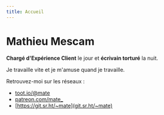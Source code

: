 ```yaml
---
title: Accueil
---
```

# Mathieu Mescam

**Chargé d'Expérience Client** le jour et **écrivain torturé** la nuit. 

Je travaille vite et je m'amuse quand je travaille.

Retrouvez-moi sur les réseaux : 

- [toot.io/@mate](https://toot.io/@mate)
- [patreon.com/mate_](https://www.patreon.com/mate_)
- [https://git.sr.ht/~mate](git.sr.ht/~mate)

<script type="text/javascript">window.$crisp=[];window.CRISP_WEBSITE_ID="cdd2c786-b5e8-4f3e-ba30-65822da6b355";(function(){d=document;s=d.createElement("script");s.src="https://client.crisp.chat/l.js";s.async=1;d.getElementsByTagName("head")[0].appendChild(s);})();</script>